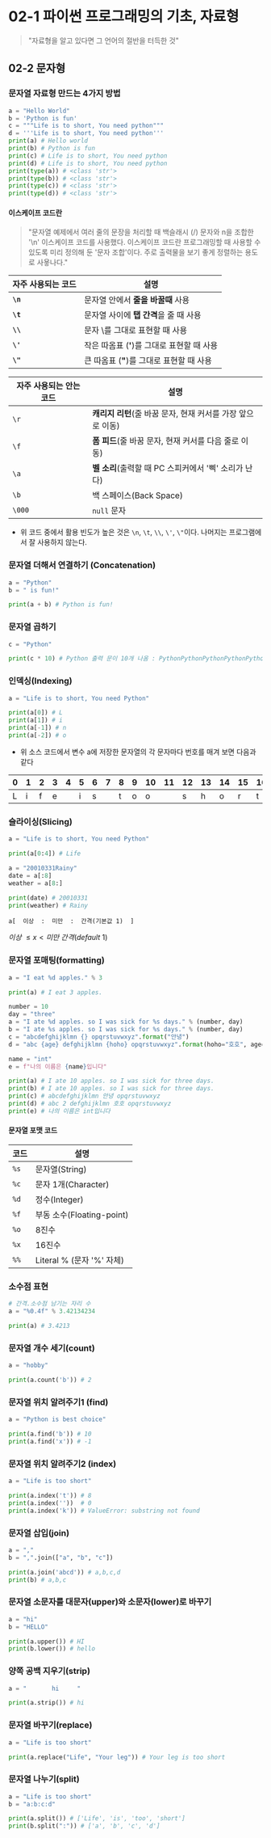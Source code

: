 # 02-1 파이썬 프로그래밍의 기초, 자료형

> "자료형을 알고 있다면 그 언어의 절반을 터득한 것"

## 02-2 문자형
### 문자열 자료형 만드는 4가지 방법

```python
a = "Hello World"
b = 'Python is fun'
c = """Life is to short, You need python"""
d = '''Life is to short, You need python'''
print(a) # Hello world
print(b) # Python is fun
print(c) # Life is to short, You need python
print(d) # Life is to short, You need python
print(type(a)) # <class 'str'>
print(type(b)) # <class 'str'>
print(type(c)) # <class 'str'>
print(type(d)) # <class 'str'>
```

#### 이스케이프 코드란
> "문자열 예제에서 여러 줄의 문장을 처리할 때 백슬래시 (/) 문자와 n을 조합한 '\n' 이스케이프 코드를 사용했다. 이스케이프 코드란 프로그래밍할 때 사용할 수 있도록 미리 정의해 둔 '문자 조합'이다. 주로 출력물을 보기 좋게 정렬하는 용도로 사욯나다."

| 자주 사용되는 코드    | 설명                                     |
|---------------|----------------------------------------|
| **`\n`**      | 문자열 안에서 **줄을 바꿀때** 사용                  |
| **`\t`**      | 문자열 사이에 **탭 간격**을 줄 때 사용               |
| **`\\`**      | 문자 \를 그대로 표현할 때 사용                     |
| **`\'`**      | 작은 따옴표 (**'**)를 그대로 표현할 때 사용           |
| **`\"`**      | 큰 따옴표 (**"**)를 그대로 표현할 때 사용            |

| 자주 사용되는 안는 코드 | 설명                                    |
|---------------|---------------------------------------|
| `\r`          | **캐리지 리턴**(줄 바꿈 문자, 현재 커서를 가장 앞으로 이동) |
| `\f`          | **폼 피드**(줄 바꿈 문자, 현재 커서를 다음 줄로 이동)    |
| `\a`          | **벨 소리**(출력할 때 PC 스피커에서 '삑' 소리가 난다)   |
| `\b`          | 백 스페이스(Back Space)                    |
| `\000`        | `null` 문자                             |

- 위 코드 중에서 활용 빈도가 높은 것은 `\n`, `\t`, `\\`, `\'`, `\"`이다. 나머지는 프로그램에서 잘 사용하지 않는다.

### 문자열 더해서 연결하기 (Concatenation)
```python
a = "Python"
b = " is fun!"

print(a + b) # Python is fun!
```
### 문자열 곱하기

```python
c = "Python"

print(c * 10) # Python 출력 문이 10개 나옴 : PythonPythonPythonPythonPythonPythonPythonPythonPythonPython
```

### 인덱싱(Indexing)
```python
a = "Life is to short, You need Python"

print(a[0]) # L
print(a[1]) # i
print(a[-1]) # n
print(a[-2]) # o
```

- 위 소스 코드에서 변수 a에 저장한 문자열의 각 문자마다 번호를 매겨 보면 다음과 같다

| 0 | 1 | 2 | 3 | 4 | 5 | 6 | 7 | 8 | 9 | 10 | 11 | 12 | 13 | 14 | 15 | 16 | 17 | 18 | 19 | 20 | 21 | 22 | 23 | 24 | 25 | 26 | 27 | 28 | 29 | 30 | 31 | 32 | 33 |
|---|---|---|---|---|---|---|---|---|---|----|----|----|----|----|----|----|----|----|----|----|----|----|----|----|----|----|----|----|----|----|----|----|----|
| L | i | f | e |   | i | s |   | t | o | o  |    | s  | h  | o  | r  | t  | ,  |    | Y  | o  | u  |    | n  | e  | e  | d  |    | P  | y  | t  | h  | o  | n  |

### 슬라이싱(Slicing)
```python
a = "Life is to short, You need Python"

print(a[0:4]) # Life
```

```python
a = "20010331Rainy"
date = a[:8]
weather = a[8:]

print(date) # 20010331
print(weather) # Rainy
```

```shell
a[  이상  :  미만  :  간격(기본값 1)  ] 
```

$이상 \ \leq x < 미만 \ 간격(default \ 1)$

### 문자열 포매팅(formatting)
```python
a = "I eat %d apples." % 3

print(a) # I eat 3 apples.
```

```python
number = 10
day = "three"
a = "I ate %d apples. so I was sick for %s days." % (number, day)
b = "I ate %s apples. so I was sick for %s days." % (number, day)
c = "abcdefghijklmn {} opqrstuvwxyz".format("안녕")
d = "abc {age} defghijklmn {hoho} opqrstuvwxyz".format(hoho="호호", age=2)

name = "int"
e = f"나의 이름은 {name}입니다"

print(a) # I ate 10 apples. so I was sick for three days.
print(b) # I ate 10 apples. so I was sick for three days.
print(c) # abcdefghijklmn 안녕 opqrstuvwxyz
print(d) # abc 2 defghijklmn 호호 opqrstuvwxyz
print(e) # 나의 이름은 int입니다
```

#### 문자열 포맷 코드

| 코드   | 설명                    |
|------|-----------------------|
| `%s` | 문자열(String)           |
| `%c` | 문자 1개(Character)      |
| `%d` | 정수(Integer)           |
| `%f` | 부동 소수(Floating-point) |
| `%o` | 8진수                   |
| `%x` | 16진수                  |
| `%%` | Literal % (문자 '%' 자체) |

### 소수점 표현
```python
# 간격.소수점 남기는 자리 수
a = "%0.4f" % 3.42134234

print(a) # 3.4213
```

### 문자열 개수 세기(count)
```python
a = "hobby"

print(a.count('b')) # 2
```

### 문자열 위치 알려주기1 (find)
```python
a = "Python is best choice"

print(a.find('b')) # 10
print(a.find('x')) # -1
```

### 문자열 위치 알려주기2 (index)
```python
a = "Life is too short"

print(a.index('t')) # 8
print(a.index(''))  # 0
print(a.index('k')) # ValueError: substring not found
```

### 문자열 삽입(join)
```python
a = ","
b = ",".join(["a", "b", "c"])

print(a.join('abcd')) # a,b,c,d
print(b) # a,b,c
```

### 문자열 소문자를 대문자(upper)와 소문자(lower)로 바꾸기
```python
a = "hi"
b = "HELLO"

print(a.upper()) # HI
print(b.lower()) # hello
```

### 양쪽 공백 지우기(strip)
```python
a = "       hi     "

print(a.strip()) # hi
```

### 문자열 바꾸기(replace)
```python
a = "Life is too short"

print(a.replace("Life", "Your leg")) # Your leg is too short
```

### 문자열 나누기(split)
```python
a = "Life is too short"
b = "a:b:c:d"

print(a.split()) # ['Life', 'is', 'too', 'short'] 
print(b.split(":")) # ['a', 'b', 'c', 'd'] 
```